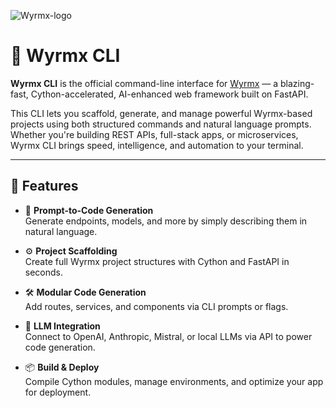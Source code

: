 ![Wyrmx-logo](https://github.com/user-attachments/assets/9aa1ec6b-1e2b-466e-8399-8044c60275c2)


# 🐉 Wyrmx CLI

**Wyrmx CLI** is the official command-line interface for [Wyrmx](https://github.com/Wyrmx) — a blazing-fast, Cython-accelerated, AI-enhanced web framework built on FastAPI.

This CLI lets you scaffold, generate, and manage powerful Wyrmx-based projects using both structured commands and natural language prompts. Whether you're building REST APIs, full-stack apps, or microservices, Wyrmx CLI brings speed, intelligence, and automation to your terminal.

---

## 🚀 Features

- 🧠 **Prompt-to-Code Generation**  
  Generate endpoints, models, and more by simply describing them in natural language.

- ⚙️ **Project Scaffolding**  
  Create full Wyrmx project structures with Cython and FastAPI in seconds.

- 🛠 **Modular Code Generation**  
  Add routes, services, and components via CLI prompts or flags.

- 🔌 **LLM Integration**  
  Connect to OpenAI, Anthropic, Mistral, or local LLMs via API to power code generation.

- 📦 **Build & Deploy**  
  Compile Cython modules, manage environments, and optimize your app for deployment.

